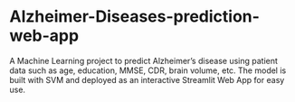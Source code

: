 # Alzheimer-Diseases-prediction-web-app
A Machine Learning project to predict Alzheimer’s disease using patient data such as age, education, MMSE, CDR, brain volume, etc. The model is built with SVM and deployed as an interactive Streamlit Web App for easy use.
